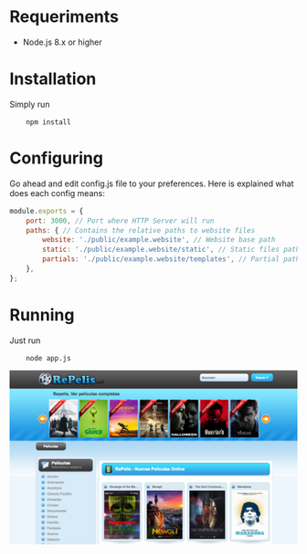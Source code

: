 # Requeriments

- Node.js 8.x or higher


# Installation
Simply run
```
    npm install
```

# Configuring
Go ahead and edit config.js file to your preferences. Here is explained what does each config means:

``` js
module.exports = {
    port: 3000, // Port where HTTP Server will run
    paths: { // Contains the relative paths to website files
        website: './public/example.website', // Website base path
        static: './public/example.website/static', // Static files path
        partials: './public/example.website/templates', // Partial paths
    },
};
```

# Running
Just run
```
    node app.js
```
![Preview1](./public/REPELIS.PNG)
